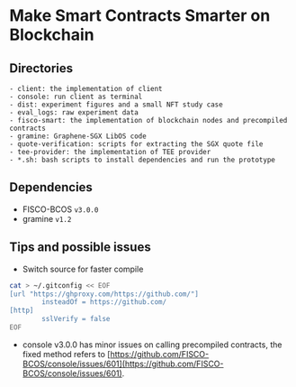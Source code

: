 # Make Smart Contracts Smarter on Blockchain

## Directories

```
- client: the implementation of client
- console: run client as terminal
- dist: experiment figures and a small NFT study case
- eval_logs: raw experiment data
- fisco-smart: the implementation of blockchain nodes and precompiled contracts
- gramine: Graphene-SGX LibOS code
- quote-verification: scripts for extracting the SGX quote file
- tee-provider: the implementation of TEE provider
- *.sh: bash scripts to install dependencies and run the prototype
```

## Dependencies

- FISCO-BCOS `v3.0.0`
- gramine `v1.2`

## Tips and possible issues

- Switch source for faster compile

```bash
cat > ~/.gitconfig << EOF
[url "https://ghproxy.com/https://github.com/"]
        insteadOf = https://github.com/
[http]
        sslVerify = false
EOF
```

- console v3.0.0 has minor issues on calling precompiled contracts, the fixed method refers to [https://github.com/FISCO-BCOS/console/issues/601](https://github.com/FISCO-BCOS/console/issues/601).
